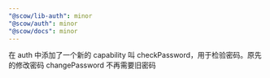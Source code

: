 ```yaml
---
"@scow/lib-auth": minor
"@scow/auth": minor
"@scow/docs": minor
---
```


在 auth 中添加了一个新的 capability 叫 checkPassword，用于检验密码。原先的修改密码 changePassword 不再需要旧密码
